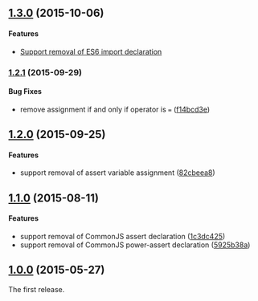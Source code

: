 ## [1.3.0](https://github.com/twada/unassert/releases/tag/v1.3.0) (2015-10-06)


#### Features

  * [Support removal of ES6 import declaration](https://github.com/twada/unassert/pull/3)


### [1.2.1](https://github.com/twada/unassert/releases/tag/v1.2.1) (2015-09-29)


#### Bug Fixes

  * remove assignment if and only if operator is `=` ([f14bcd3e](https://github.com/twada/unassert/commit/f14bcd3efd030d33d27ab48f6c89f2ad059cd476))


## [1.2.0](https://github.com/twada/unassert/releases/tag/v1.2.0) (2015-09-25)


#### Features

  * support removal of assert variable assignment ([82cbeea8](https://github.com/twada/unassert/commit/82cbeea801257e2a776a50996666112d96ef42b4))


## [1.1.0](https://github.com/twada/unassert/releases/tag/v1.1.0) (2015-08-11)


#### Features

  * support removal of CommonJS assert declaration ([1c3dc425](https://github.com/twada/unassert/commit/1c3dc425f93f1d8b3790e1ea909a14ff0a6f076f))
  * support removal of CommonJS power-assert declaration ([5925b38a](https://github.com/twada/unassert/commit/5925b38a351596afab4de2f027fed9dc2ed82602))


## [1.0.0](https://github.com/twada/unassert/releases/tag/v1.0.0) (2015-05-27)


The first release.
